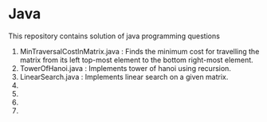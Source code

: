 # Java
This repository contains solution of java programming questions

1) MinTraversalCostInMatrix.java : Finds the minimum cost for travelling the matrix from its left top-most element to the bottom right-most element.
2) TowerOfHanoi.java : Implements tower of hanoi using recursion.
3) LinearSearch.java : Implements linear search on a given matrix.
4)
5)
6)
7)

